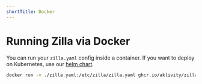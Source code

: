 ```yaml
---
shortTitle: Docker
---
```


# Running Zilla via Docker

You can run your `zilla.yaml` config inside a container. If you want to deploy on Kubernetes, use our [helm chart](./helm.md#deploying-zilla-via-helm).

```bash
docker run -v ./zilla.yaml:/etc/zilla/zilla.yaml ghcr.io/aklivity/zilla:latest start -ve
```